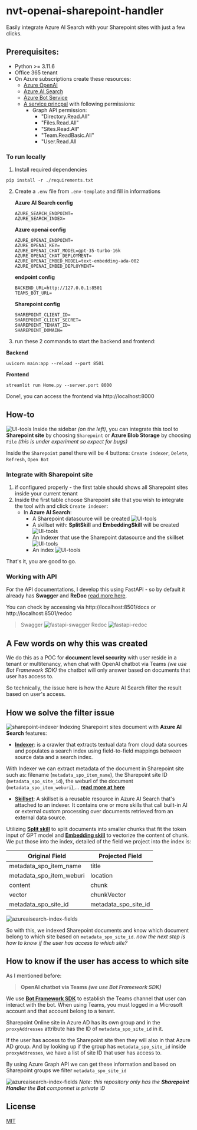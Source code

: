# nvt-openai-sharepoint-handler
Easily integrate Azure AI Search with your Sharepoint sites with just a few clicks.

## Prerequisites:

- Python >= 3.11.6
- Office 365 tenant
- On Azure subscriptions create these resources:
    - [Azure OpenAI](https://learn.microsoft.com/en-us/azure/ai-services/openai/how-to/create-resource?pivots=web-portal)
    - [Azure AI Search](https://learn.microsoft.com/en-us/azure/search/search-create-service-portal)
    - [Azure Bot Service](https://learn.microsoft.com/en-us/azure/bot-service/abs-quickstart?view=azure-bot-service-4.0&tabs=userassigned)
    - [A service princpal](https://learn.microsoft.com/en-us/entra/identity-platform/app-objects-and-service-principals?tabs=browser) with following permissions:
        - Graph API permission:
            - "Directory.Read.All"
            - "Files.Read.All"
            - "Sites.Read.All"
            - "Team.ReadBasic.All"
            - "User.Read.All

### To run locally
1. Install required dependencies
```
pip install -r ./requirements.txt
```
2. Create a `.env` file from `.env-template` and fill in informations

    **Azure AI Search config**
    ```
    AZURE_SEARCH_ENDPOINT=
    AZURE_SEARCH_INDEX=
    ```

    **Azure openai config**
    ```
    AZURE_OPENAI_ENDPOINT=
    AZURE_OPENAI_KEY=
    AZURE_OPENAI_CHAT_MODEL=gpt-35-turbo-16k
    AZURE_OPENAI_CHAT_DEPLOYMENT=
    AZURE_OPENAI_EMBED_MODEL=text-embedding-ada-002
    AZURE_OPENAI_EMBED_DEPLOYMENT=
    ```

    **endpoint config**
    ```
    BACKEND_URL=http://127.0.0.1:8501
    TEAMS_BOT_URL=
    ```

    **Sharepoint config**
    ```
    SHAREPOINT_CLIENT_ID=
    SHAREPOINT_CLIENT_SECRET=
    SHAREPOINT_TENANT_ID=
    SHAREPOINT_DOMAIN=
    ```
3. run these 2 commands to start the backend and frontend:

**Backend**
```
uvicorn main:app --reload --port 8501
```

**Frontend**
```
streamlit run Home.py --server.port 8000
```

Done!, you can access the frontend via http://localhost:8000

## How-to
![UI-tools](./images/UI-tools.png)
Inside the sidebar *(on the left)*, you can integrate this tool to **Sharepoint site** by choosing `Sharepoint` or **Azure Blob Storage** by choosing `File` *(this is under experiment so expect for bugs)*

Inside the `Sharepoint` panel there will be 4 buttons: `Create indexer`, `Delete`, `Refresh`, `Open Bot`

### Integrate with Sharepoint site
1. if configured properly - the first table should shows all Sharepoint sites inside your current tenant
2. Inside the first table choose Sharepoint site that you wish to integrate the tool with and click `Create indexer`:
    - In **Azure AI Search**:
        - A Sharepoint datasource will be created
        ![UI-tools](./images/azureaisearch-datasource.png)
        - A skillset with: **SplitSkill** and **EmbeddingSkill** will be created
        ![UI-tools](./images/azureaisearch-skillset.png)
        - An Indexer that use the Sharepoint datasource and the skillset
        ![UI-tools](./images/azureaisearch-indexer.png)
        - An index
        ![UI-tools](./images/azureaisearch-index.png)

That's it, you are good to go.

### Working with API
For the API documentations, I develop this using FastAPI - so by default it already has **Swagger** and **ReDoc** [read more here](https://fastapi.tiangolo.com/tutorial/.metadata/).

You can check by accessing via http://localhost:8501/docs or http://localhost:8501/redoc

> Swagger
![fastapi-swagger](./images/fastapi-swagger.png)
> Redoc
![fastapi-redoc](./images/fastapi-redoc.png)

## A Few words on why this was created
We do this as a POC for **document level security** with user reside in a tenant or multitenancy, when chat with OpenAI chatbot via Teams *(we use Bot Framework SDK)* the chatbot will only answer based on documents that user has access to.

So technically, the issue here is how the Azure AI Search filter the result based on user's access.


## How we solve the filter issue
![sharepoint-indexer](./images/sharepoint-indexer.png)
Indexing Sharepoint sites document with **Azure AI Search** features:
- **[Indexer](https://learn.microsoft.com/en-us/azure/search/search-indexer-overview)**: is a crawler that extracts textual data from cloud data sources and populates a search index using field-to-field mappings between source data and a search index.

With Indexer we can extract metadata of the document in Sharepoint site such as: filename (`metadata_spo_item_name`), the Sharepoint site ID (`metadata_spo_site_id`), the weburl of the document (`metadata_spo_item_weburi`),... **[read more at here](https://learn.microsoft.com/en-us/azure/search/search-howto-index-sharepoint-online)**

- **[Skillset](https://learn.microsoft.com/en-us/azure/search/cognitive-search-working-with-skillsets)**: A skillset is a reusable resource in Azure AI Search that's attached to an indexer. It contains one or more skills that call built-in AI or external custom processing over documents retrieved from an external data source.

Utilizing **[Split skill](https://learn.microsoft.com/en-us/azure/search/cognitive-search-skill-textsplit)** to split documents into smaller chunks that fit the token input of GPT model and **[Embedding skill](https://learn.microsoft.com/en-us/azure/search/cognitive-search-skill-textsplit)** to vectorize the content of chunk. We put those into the index, detailed of the field we project into the index is:

| Original Field | Projected Field |
| ------------- | ------------- |
| metadata_spo_item_name | title |
| metadata_spo_item_weburi | location |
| content | chunk |
| vector | chunkVector |
| metadata_spo_site_id | metadata_spo_site_id |
![azureaisearch-index-fields](./images/azureaiserch-index-fields.png)

So with this, we indexed Sharepoint documents and know which document belong to which site based on `metadata_spo_site_id`. *now the next step is how to know if the user has access to which site?*


## How to know if the user has access to which site
As I mentioned before: 
> **OpenAI chatbot via Teams *(we use Bot Framework SDK)***

We use **[Bot Framework SDK](https://learn.microsoft.com/en-us/azure/bot-service/bot-service-overview?view=azure-bot-service-4.0)** to establish the Teams channel that user can interact with the bot.
When using Teams, you must logged in a Microsoft account and that account belong to a tenant. 

Sharepoint Online site in Azure AD has its own group and in the `proxyAddresses` attribute has the ID of `metadata_spo_site_id` in it. 

If the user has access to the Sharepoint site then they will also in that Azure AD group. And by looking up if the group has `metadata_spo_site_id` inside `proxyAddresses`, we have a list of site ID that user has access to.

By using Azure Graph API we can get these information and based on Sharepoint groups we filter `metadata_spo_site_id`

![azureaisearch-index-fields](./images/overall-architect.png)
*Note: this repository only has the **Sharepoint Handler** the **Bot** componnet is private :D*


## License
[MIT](https://choosealicense.com/licenses/mit/)